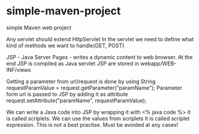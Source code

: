 # simple-maven-project
simple Maven web project

Any servlet should extend HttpServlet
In the servlet we need to define what kind of methods we want to handle(GET, POST)

JSP - Java Server Pages - writes a dynamic content to web browser. At the end JSP is compiled as Java servlet
JSP are stored in webapp/WEB-INF/views

Getting a parameter from url/request is done by using String requestParamValue = request.getParameter("paramName");
Parameter form url is passed to JSP by adding it as attribute request.setAttribute("paramName", requestParamValue);

We can write a Java code into JSP by wrapping it with <% java code %> it is called scriplets. We can use the values
from scriplets it is called scriplet expression. This is not a best practise. Must be avoided at any cases!